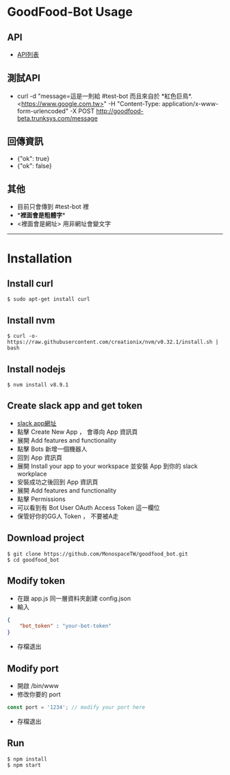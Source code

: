 # GoodFood-Bot Usage

## API
- [API列表](https://app.swaggerhub.com/apis/kwchung/goodfood_test/1.0.0)

## 測試API
- curl -d "message=這是一則給 #test-bot 而且來自於 \*紅色巨鳥\*.\<https://www.google.com.tw>" -H "Content-Type: application/x-www-form-urlencoded" -X POST http://goodfood-beta.trunksys.com/message

## 回傳資訊
- {"ok": true}
- {"ok": false}

## 其他
- 目前只會傳到 #test-bot 裡
- \***裡面會是粗體字**\*
- <裡面會是網址>  用非網址會變文字

<hr>

# Installation

## Install curl

```
$ sudo apt-get install curl
```

## Install nvm

```
$ curl -o- https://raw.githubusercontent.com/creationix/nvm/v0.32.1/install.sh | bash
```

## Install nodejs

```
$ nvm install v8.9.1
```

## Create slack app and get token

- [slack app網址](https://api.slack.com/apps)
- 點擊 Create New App ， 會導向 App 資訊頁
- 展開 Add features and functionality
- 點擊 Bots 新增一個機器人
- 回到 App 資訊頁
- 展開 Install your app to your workspace 並安裝 App 到你的 slack workplace
- 安裝成功之後回到 App 資訊頁
- 展開 Add features and functionality
- 點擊 Permissions
- 可以看到有 Bot User OAuth Access Token 這一欄位
- 保管好你的GG人 Token ， 不要被A走

## Download project

```
$ git clone https://github.com/MonospaceTW/goodfood_bot.git
$ cd goodfood_bot
```

## Modify token

- 在跟 app.js 同一層資料夾創建 config.json
- 輸入
```json
{
    "bot_token" : "your-bot-token"
}
```
- 存檔退出

## Modify port

- 開啟 /bin/www
- 修改你要的 port
```javascript
const port = '1234'; // modify your port here
```
- 存檔退出

## Run

```
$ npm install
$ npm start
```

